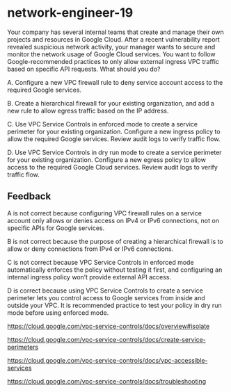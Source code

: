 # network-engineer-19

Your company has several internal teams that create and manage their own projects and resources in Google Cloud. After a recent vulnerability report revealed suspicious network activity, your manager wants to secure and monitor the network usage of Google Cloud services. You want to follow Google-recommended practices to only allow external ingress VPC traffic based on specific API requests. What should you do?

A. Configure a new VPC firewall rule to deny service account access to the required Google services.

B. Create a hierarchical firewall for your existing organization, and add a new rule to allow egress traffic based on the IP address.

C. Use VPC Service Controls in enforced mode to create a service perimeter for your existing organization. Configure a new ingress policy to allow the required Google services. Review audit logs to verify traffic flow.

D. Use VPC Service Controls in dry run mode to create a service perimeter for your existing organization. Configure a new egress policy to allow access to the required Google Cloud services. Review audit logs to verify traffic flow.

## Feedback

A is not correct because configuring VPC firewall rules on a service account only allows or denies access on IPv4 or IPv6 connections, not on specific APIs for Google services.

B is not correct because the purpose of creating a hierarchical firewall is to allow or deny connections from IPv4 or IPv6 connections.

C is not correct because VPC Service Controls in enforced mode automatically enforces the policy without testing it first, and configuring an internal ingress policy won’t provide external API access.

D is correct because using VPC Service Controls to create a service perimeter lets you control access to Google services from inside and outside your VPC. It is recommended practice to test your policy in dry run mode before using enforced mode.

https://cloud.google.com/vpc-service-controls/docs/overview#isolate

https://cloud.google.com/vpc-service-controls/docs/create-service-perimeters

https://cloud.google.com/vpc-service-controls/docs/vpc-accessible-services

https://cloud.google.com/vpc-service-controls/docs/troubleshooting